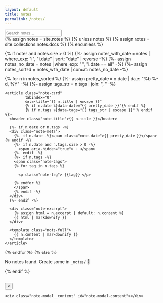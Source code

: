 ```yaml
---
layout: default
title: notes
permalink: /notes/
---
```


<link rel="stylesheet" href="{{ '/assets/notes.css' | relative_url }}">
<div class="notes-toolbar">
  <input id="notes-search" type="search" placeholder="Search notes…">
</div>


<div class="notes-grid" id="notes-grid">
{% assign notes = site.notes %}
{% unless notes %}
  {% assign notes = site.collections.notes.docs %}
{% endunless %}

{% if notes and notes.size > 0 %}
  {%- assign notes_with_date = notes | where_exp: "i", "i.date" | sort: "date" | reverse -%}
  {%- assign notes_no_date  = notes | where_exp: "i", "i.date == nil" -%}
  {%- assign notes_sorted   = notes_with_date | concat: notes_no_date -%}

  {% for n in notes_sorted %}
    {%- assign pretty_date = n.date | date: "%b %-d, %Y" -%}
    {%- assign tags_str = n.tags | join: ", " -%}

    <article class="note-card"
             tabindex="0"
             data-title="{{ n.title | escape }}"
             {% if n.date %}data-date="{{ pretty_date }}"{% endif %}
             {% if n.tags %}data-tags="{{ tags_str | escape }}"{% endif %}>
      <header class="note-title">{{ n.title }}</header>

      {%- if n.date or n.tags -%}
      <div class="note-meta">
        {%- if n.date -%}<span class="note-date">{{ pretty_date }}</span>{% endif -%}
        {%- if n.date and n.tags.size > 0 -%}
          <span aria-hidden="true"> · </span>
        {%- endif -%}
        {%- if n.tags -%}
        <span class="note-tags">
        {% for tag in n.tags %}
        
          <p class="note-tag"> {{tag}} </p>
        
        {% endfor %}
        </span>
        {% endif -%}
      </div>
      {%- endif -%}

      <div class="note-excerpt">
        {% assign html = n.excerpt | default: n.content %}
        {{ html | markdownify }}
      </div>

      <template class="note-full">
        {{ n.content | markdownify }}
      </template>
    </article>
  {% endfor %}
{% else %}
  <p>No notes found. Create some in <code>_notes/</code> 🎯</p>
{% endif %}
</div>

<!-- Modal -->
<div class="note-modal" id="note-modal" aria-hidden="true">
  <div class="note-modal__backdrop" data-close></div>

  <div class="note-modal__dialog" role="dialog" aria-modal="true" aria-labelledby="note-modal-title">
    <div class="note-modal__header">
      <div class="note-modal__headings">
        <h2 class="note-modal__title" id="note-modal-title"></h2>
        <div class="note-modal__meta" id="note-modal-meta" aria-live="polite"></div>
      </div>
      <button class="note-modal__close" type="button" aria-label="Close" data-close>×</button>
    </div>

    <div class="note-modal__content" id="note-modal-content"></div>
  </div>
</div>

<script type="module" src="{{ '/assets/notes.js' | relative_url }}"></script>